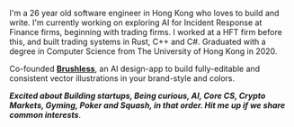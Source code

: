 I'm a 26 year old software engineer in Hong Kong who loves to build and write. I'm currently working on exploring AI for Incident Response at Finance firms, beginning with trading firms. I worked at a HFT firm before this, and built trading systems in Rust, C++ and C#. Graduated with a degree in Computer Science from The University of Hong Kong in 2020. 

Co-founded **[Brushless](https://brushless.ai)**, an AI design-app to build fully-editable and consistent vector illustrations in your brand-style and colors.

***Excited about Building startups, Being curious, AI, Core CS, Crypto Markets, Gyming, Poker and Squash, in that order. Hit me up if we share common interests***.
